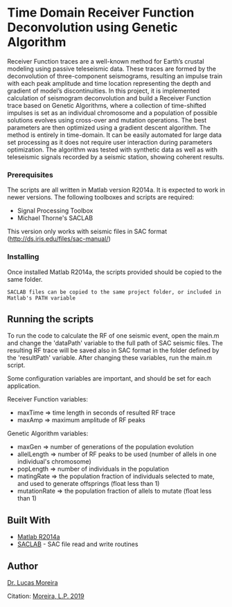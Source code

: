 # Time Domain Receiver Function Deconvolution using Genetic Algorithm

Receiver Function traces are a well-known method for Earth’s crustal modeling using passive teleseismic data. These traces are formed by the deconvolution of three-component seismograms, resulting an impulse train with each peak amplitude and time location representing the depth and gradient of model’s discontinuities. In this project, it is implemented calculation of seismogram deconvolution and build a Receiver Function trace based on Genetic Algorithms, where a collection of time-shifted impulses is set as an individual chromosome and a population of possible solutions evolves using cross-over and mutation operations. The best parameters are then optimized using a gradient descent algorithm. The method is entirely in time-domain. It can be easily automated for large data set processing as it does not require user interaction during parameters optimization. The algorithm was tested with synthetic data as well as with teleseismic signals recorded by a seismic station, showing coherent results.

### Prerequisites

The scripts are all written in Matlab version R2014a. It is expected to work in newer versions. The following toolboxes and scripts are required:

- Signal Processing Toolbox
- Michael Thorne's SACLAB

This version only works with seismic files in SAC format (http://ds.iris.edu/files/sac-manual/)

### Installing

Once installed Matlab R2014a, the scripts provided should be copied to the same folder.

```
SACLAB files can be copied to the same project folder, or included in Matlab's PATH variable
```

## Running the scripts

To run the code to calculate the RF of one seismic event, open the main.m and change the 'dataPath' variable to the full path of SAC seismic files. The resulting RF trace will be saved also in SAC format in the folder defined by the 'resultPath' variable. After changing these variables, run the main.m script.

Some configuration variables are important, and should be set for each application.

Receiver Function variables:
- maxTime => time length in seconds of resulted RF trace
- maxAmp => maximum amplitude of RF peaks

Genetic Algorithm variables:
- maxGen => number of generations of the population evolution
- allelLength => number of RF peaks to be used (number of allels in one individual's chromosome)
- popLength => number of individuals in the population
- matingRate => the population fraction of individuals selected to mate, and used to generate offsprings (float less than 1)
- mutationRate => the population fraction of allels to mutate (float less than 1)

## Built With

* [Matlab R2014a](https://www.mathworks.com/products/matlab.html)
* [SACLAB](http://home.chpc.utah.edu/~thorne/software.html) - SAC file read and write routines

## Author

[Dr. Lucas Moreira](mailto:lucas.paes.moreira@gmail.com)

Citation: [Moreira, L.P. 2019](https://doi.org/10.1109/LGRS.2019.2947136)
